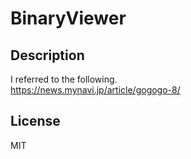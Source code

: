 # BinaryViewer 

## Description  
I referred to the following.  
https://news.mynavi.jp/article/gogogo-8/  

## License
MIT
